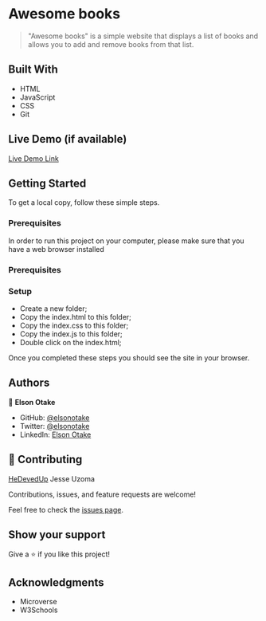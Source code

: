 # Awesome books

>"Awesome books" is a simple website that displays a list of books and allows you to add and remove books from that list. 


## Built With

- HTML
- JavaScript
- CSS
- Git

## Live Demo (if available)

[Live Demo Link](https://livedemo.com)


## Getting Started

To get a local copy, follow these simple steps.

### Prerequisites

In order to run this project on your computer, please make sure that you have a web browser installed

### Prerequisites

### Setup

 - Create a new folder;
 - Copy the index.html to this folder;
 - Copy the index.css to this folder;
 - Copy the index.js to this folder;
 - Double click on the index.html;

Once you completed these steps you should see the site in your browser.


## Authors

👤 **Elson Otake**

- GitHub: [@elsonotake](https://github.com/elsonotake)
- Twitter: [@elsonotake](https://twitter.com/elsonotake)
- LinkedIn: [Elson Otake](https://linkedin.com/in/elson-otake-0b5b9138)


## 🤝 Contributing

[HeDevedUp](https://github.com/HeDevedUp) Jesse Uzoma

Contributions, issues, and feature requests are welcome!

Feel free to check the [issues page](../../issues/).

## Show your support

Give a ⭐️ if you like this project!

## Acknowledgments

- Microverse
- W3Schools
